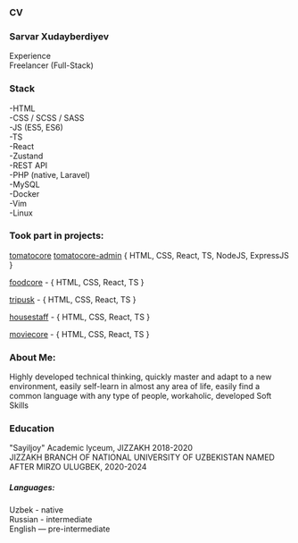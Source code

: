  ### CV
 ### Sarvar Xudayberdiyev
Experience <br> 
Freelancer (Full-Stack) 

### Stack
 -HTML <br>
 -CSS / SCSS / SASS <br>
 -JS (ES5, ES6)  <br>
 -TS <br>
 -React  <br>
 -Zustand <br>
 -REST API <br>
 -PHP (native, Laravel) <br>
 -MySQL<br>
 -Docker <br>
 -Vim <br>
 -Linux <br>
 
### Took part in projects:
[tomatocore](https://tomatocore-portfolio.netlify.app/) 
[tomatocore-admin](https://tomatocore-admin.netlify.app/)
{ HTML, CSS, React, TS, NodeJS, ExpressJS }

[foodcore](https://foodcore-portfolio.netlify.app/) - { HTML, CSS, React, TS } 

[tripusk](https://tripusk-task.netlify.app/) - { HTML, CSS, React, TS } 

[housestaff](https://housestaff-portfolio.netlify.app/) - { HTML, CSS, React, TS } 

[moviecore](https://moviecore-portfolio.netlify.app/) - { HTML, CSS, React, TS } 


### About Me:
Highly developed technical thinking, quickly master and adapt to a new environment, easily self-learn in almost any area of life, easily find a common language with any type of people, workaholic, developed Soft Skills

### Education
"Sayiljoy" Academic lyceum, JIZZAKH 2018-2020 <br>
JIZZAKH BRANCH OF NATIONAL UNIVERSITY OF UZBEKISTAN NAMED AFTER MIRZO ULUGBEK, 2020-2024 <br>

##### Languages:
Uzbek - native <br>
Russian - intermediate <br>
English — pre-intermediate <br>

